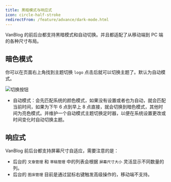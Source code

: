 ```yaml
---
title: 黑暗模式与响应式
icon: circle-half-stroke
redirectFrom: /feature/advance/dark-mode.html
---
```


VanBlog 的前后台都支持黑暗模式和自动切换。并且都适配了从移动端到 PC 端的各种尺寸布局。

## 暗色模式

你可以在页面右上角找到主题切换 `logo` 点击后就可以切换主题了。默认为自动模式。

![切换按钮](https://pic.mereith.com/img/0d46e2d13a493cc16ddba9d98e67d743.clipboard-2022-08-16.png)

- 自动模式：会先匹配系统的颜色模式，如果没有设置或者也为自动，就会匹配当前时间，如果为下午 6 点到早上 8 点直接，就会切换到暗色模式，其他时间为亮色模式。并维护一个自动模式主题切换定时器，以便在系统设置更改或时间变化时自动切换主题。

## 响应式

VanBlog 前后台都支持屏幕尺寸自适应，需要注意的是：

- 后台的 `文章管理` 和 `草稿管理` 中的列表会根据 `屏幕尺寸大小` 灵活显示不同数量的列。
- 后台的 `图床管理` 目前是通过鼠标右键触发高级操作的，移动端不支持。
